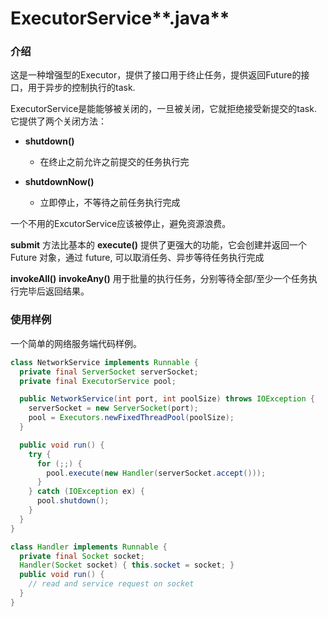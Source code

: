 # ExecutorService**.java**

### **介绍**

这是一种增强型的Executor，提供了接口用于终止任务，提供返回Future的接口，用于异步的控制执行的task.

ExecutorService是能能够被关闭的，一旦被关闭，它就拒绝接受新提交的task. 它提供了两个关闭方法：

* **shutdown\(\)**

  * 在终止之前允许之前提交的任务执行完

* **shutdownNow\(\)**

  * 立即停止，不等待之前任务执行完成


一个不用的ExcutorService应该被停止，避免资源浪费。

**submit** 方法比基本的 **execute\(\)** 提供了更强大的功能，它会创建并返回一个 Future 对象，通过 future, 可以取消任务、异步等待任务执行完成

**invokeAll\(\)** **invokeAny\(\)** 用于批量的执行任务，分别等待全部\/至少一个任务执行完毕后返回结果。

### **使用样例**

一个简单的网络服务端代码样例。

```java
class NetworkService implements Runnable {
  private final ServerSocket serverSocket;
  private final ExecutorService pool;

  public NetworkService(int port, int poolSize) throws IOException {
    serverSocket = new ServerSocket(port);
    pool = Executors.newFixedThreadPool(poolSize);
  }

  public void run() { 
    try {
      for (;;) {
        pool.execute(new Handler(serverSocket.accept()));
      }
    } catch (IOException ex) {
      pool.shutdown();
    }
  }
}

class Handler implements Runnable {
  private final Socket socket;
  Handler(Socket socket) { this.socket = socket; }
  public void run() {
    // read and service request on socket
  }
}
```


